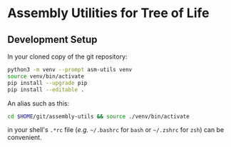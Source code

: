 
# Assembly Utilities for Tree of Life

## Development Setup

In your cloned copy of the git repository:

```sh
python3 -m venv --prompt asm-utils venv
source venv/bin/activate
pip install --upgrade pip
pip install --editable .
```

An alias such as this:

```sh
cd $HOME/git/assembly-utils && source ./venv/bin/activate
```

in your shell's `.*rc` file (*e.g.* `~/.bashrc` for `bash` or `~/.zshrc` for
`zsh`) can be convenient.

